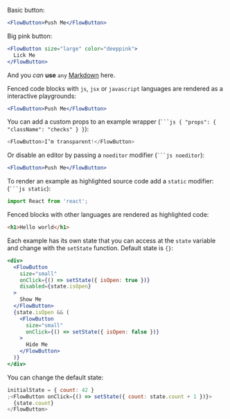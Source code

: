 Basic button:

```jsx
<FlowButton>Push Me</FlowButton>
```

Big pink button:

```jsx
<FlowButton size="large" color="deeppink">
  Lick Me
</FlowButton>
```

And you _can_ **use** `any` [Markdown](http://daringfireball.net/projects/markdown/) here.

Fenced code blocks with `js`, `jsx` or `javascript` languages are rendered as a interactive playgrounds:

```jsx
<FlowButton>Push Me</FlowButton>
```

You can add a custom props to an example wrapper (` ```js { "props": { "className": "checks" } } `):

```js { "props": { "className": "checks" } }
<FlowButton>I’m transparent!</FlowButton>
```

Or disable an editor by passing a `noeditor` modifier (` ```js noeditor `):

```jsx noeditor
<FlowButton>Push Me</FlowButton>
```

To render an example as highlighted source code add a `static` modifier: (` ```js static `):

```js static
import React from 'react';
```

Fenced blocks with other languages are rendered as highlighted code:

```html
<h1>Hello world</h1>
```

Each example has its own state that you can access at the `state` variable and change with the `setState` function. Default state is `{}`:

```jsx
<div>
  <FlowButton
    size="small"
    onClick={() => setState({ isOpen: true })}
    disabled={state.isOpen}
  >
    Show Me
  </FlowButton>
  {state.isOpen && (
    <FlowButton
      size="small"
      onClick={() => setState({ isOpen: false })}
    >
      Hide Me
    </FlowButton>
  )}
</div>
```

You can change the default state:

```jsx
initialState = { count: 42 }
;<FlowButton onClick={() => setState({ count: state.count + 1 })}>
  {state.count}
</FlowButton>
```
